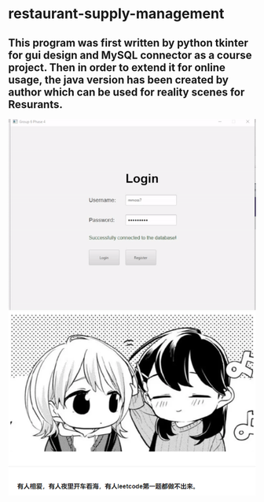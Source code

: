 # restaurant-supply-management
## This program was first written by python tkinter for gui design and MySQL connector as a course project. Then in order to extend it for online usage, the java version has been created by author which can be used for reality scenes for Resurants.

![](https://github.com/aMian-9987/restaurant-supply-management/blob/main/Figures/admin.gif)
![image](./desktop.png)
